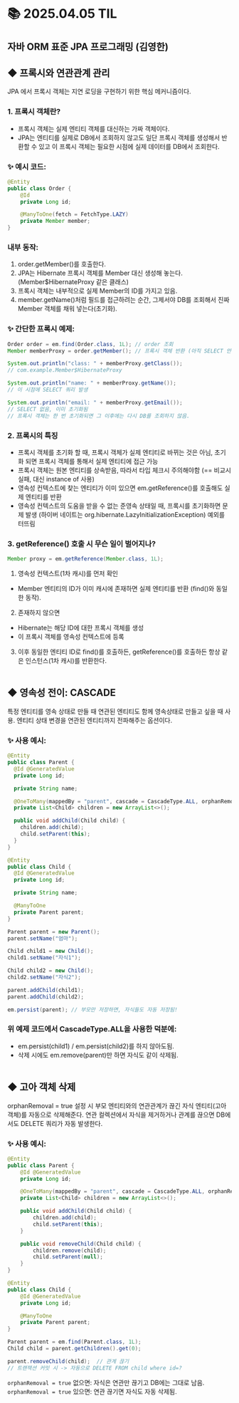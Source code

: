 # 📚 2025.04.05 TIL
## 자바 ORM 표준 JPA 프로그래밍 (김영한)
##  ◆ 프록시와 연관관계 관리
JPA 에서 프록시 객체는 지연 로딩을 구현하기 위한 핵심 메커니즘이다.

### 1. 프록시 객체란?
- 프록시 객체는 실제 엔티티 객체를 대신하는 가짜 객체이다.
- JPA는 엔티티를 실제로 DB에서 조회하지 않고도 일단 프록시 객체를 생성해서
  반환할 수 있고 이 프록시 객체는 필요한 시점에 실제 데이터를 DB에서 조회한다.

### ✨ 예시 코드:
```java
@Entity
public class Order {
    @Id
    private Long id;

    @ManyToOne(fetch = FetchType.LAZY)
    private Member member;
}
```
### 내부 동작:
1. order.getMember()를 호출한다.
2. JPA는 Hibernate 프록시 객체를 Member 대신 생성해 놓는다.
   (Member$HibernateProxy 같은 클래스)
3. 프록시 객체는 내부적으로 실제 Member의 ID를 가지고 있음.
4. member.getName()처럼 필드를 접근하려는 순간, 그제서야 DB를
   조회해서 진짜 Member 객체를 채워 넣는다(초기화).

### ✨ 간단한 프록시 예제:
```java
Order order = em.find(Order.class, 1L); // order 조회
Member memberProxy = order.getMember(); // 프록시 객체 반환 (아직 SELECT 안함)

System.out.println("class: " + memberProxy.getClass()); 
// com.example.Member$HibernateProxy

System.out.println("name: " + memberProxy.getName()); 
// 이 시점에 SELECT 쿼리 발생

System.out.println("email: " + memberProxy.getEmail()); 
// SELECT 없음, 이미 초기화됨
// 프록시 객체는 한 번 초기화되면 그 이후에는 다시 DB를 조회하지 않음.
```

### 2. 프록시의 특징
- 프록시 객체를 초기화 할 때, 프록시 객체가 실제 엔티티로 바뀌는 것은 아님,
  초기화 되면 프록시 객체를 통해서 실제 엔티티에 접근 가능
- 프록시 객체는 원본 엔티티를 상속받음, 따라서 타입 체크시 주의해야함
  (== 비교시 실패, 대신 instance of 사용)
- 영속성 컨텍스트에 찾는 엔티티가 이미 있으면 em.getReference()를
  호출해도 실제 엔티티를 반환
- 영속성 컨텍스트의 도움을 받을 수 없는 준영속 상태일 때, 프록시를 초기화하면
  문제 발생 (하이버 네이트는 org.hibernate.LazyInitializationException)
  예외를 터뜨림

### 3. getReference() 호출 시 무슨 일이 벌어지나?
```java
Member proxy = em.getReference(Member.class, 1L);
```
1. 영속성 컨텍스트(1차 캐시)를 먼저 확인
- Member 엔티티의 ID가 이미 캐시에 존재하면 실제 엔티티를 반환 (find()와 동일한 동작).
2. 존재하지 않으면
- Hibernate는 해당 ID에 대한 프록시 객체를 생성
- 이 프록시 객체를 영속성 컨텍스트에 등록
3. 이후 동일한 엔티티 ID로 find()를 호출하든, getReference()를 호출하든
   항상 같은 인스턴스(1차 캐시)를 반환한다. </br></br>

## ◆ 영속성 전이: CASCADE
특정 엔티티를 영속 상태로 만들 때 연관된 엔티티도 함께 영속상태로 만들고
싶을 때 사용. 엔티티 상태 변경을 연관된 엔티티까지 전파해주는 옵션이다.

### ✨ 사용 예시:
```java
@Entity
public class Parent {
  @Id @GeneratedValue
  private Long id;

  private String name;

  @OneToMany(mappedBy = "parent", cascade = CascadeType.ALL, orphanRemoval = true)
  private List<Child> children = new ArrayList<>();

  public void addChild(Child child) {
    children.add(child);
    child.setParent(this);
  }
}

@Entity
public class Child {
  @Id @GeneratedValue
  private Long id;

  private String name;

  @ManyToOne
  private Parent parent;
}
```
```java
Parent parent = new Parent();
parent.setName("엄마");

Child child1 = new Child();
child1.setName("자식1");

Child child2 = new Child();
child2.setName("자식2");

parent.addChild(child1);
parent.addChild(child2);

em.persist(parent); // 부모만 저장하면, 자식들도 자동 저장됨!
```
### 위 예제 코드에서 CascadeType.ALL을 사용한 덕분에:
- em.persist(child1) / em.persist(child2)를 하지 않아도됨.
- 삭제 시에도 em.remove(parent)만 하면 자식도 같이 삭제됨. </br></br>

## ◆ 고아 객체 삭제
orphanRemoval = true 설정 시 부모 엔티티와의 연관관계가 끊긴
자식 엔티티(고아 객체)를 자동으로 삭제해준다. 연관 컬렉션에서 자식을
제거하거나 관계를 끊으면 DB에서도 DELETE 쿼리가 자동 발생한다.

### ✨ 사용 예시:
```java
@Entity
public class Parent {
    @Id @GeneratedValue
    private Long id;

    @OneToMany(mappedBy = "parent", cascade = CascadeType.ALL, orphanRemoval = true)
    private List<Child> children = new ArrayList<>();

    public void addChild(Child child) {
        children.add(child);
        child.setParent(this);
    }

    public void removeChild(Child child) {
        children.remove(child);
        child.setParent(null);
    }
}

@Entity
public class Child {
    @Id @GeneratedValue
    private Long id;

    @ManyToOne
    private Parent parent;
}
```
```java
Parent parent = em.find(Parent.class, 1L);
Child child = parent.getChildren().get(0);

parent.removeChild(child);  // 관계 끊기
// 트랜잭션 커밋 시 -> 자동으로 DELETE FROM child where id=?
```
```orphanRemoval = true``` 없으면: 자식은 연관만 끊기고 DB에는 그대로 남음. </br>
```orphanRemoval = true``` 있으면: 연관 끊기면 자식도 자동 삭제됨.